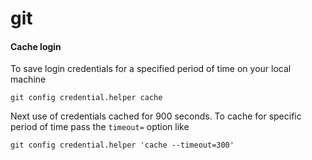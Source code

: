 # git


#### Cache login

To save login credentials for a specified period of time on your local machine

	git config credential.helper cache
	
Next use of credentials cached for 900 seconds. To cache for specific period of time pass the `timeout=` option like

	git config credential.helper 'cache --timeout=300'	